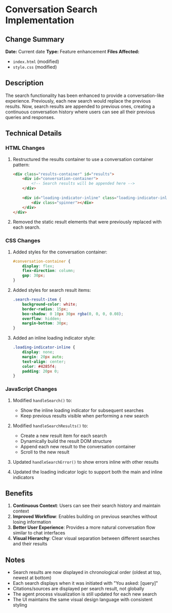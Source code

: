 # Conversation Search Implementation

## Change Summary

**Date:** Current date
**Type:** Feature enhancement
**Files Affected:** 
- `index.html` (modified)
- `style.css` (modified)

## Description

The search functionality has been enhanced to provide a conversation-like experience. Previously, each new search would replace the previous results. Now, search results are appended to previous ones, creating a continuous conversation history where users can see all their previous queries and responses.

## Technical Details

### HTML Changes
1. Restructured the results container to use a conversation container pattern:
   ```html
   <div class="results-container" id="results">
       <div id="conversation-container">
           <!-- Search results will be appended here -->
       </div>
       
       <div id="loading-indicator-inline" class="loading-indicator-inline">
           <div class="spinner"></div>
       </div>
   </div>
   ```

2. Removed the static result elements that were previously replaced with each search.

### CSS Changes
1. Added styles for the conversation container:
   ```css
   #conversation-container {
       display: flex;
       flex-direction: column;
       gap: 30px;
   }
   ```

2. Added styles for search result items:
   ```css
   .search-result-item {
       background-color: white;
       border-radius: 15px;
       box-shadow: 0 10px 30px rgba(0, 0, 0, 0.08);
       overflow: hidden;
       margin-bottom: 30px;
   }
   ```

3. Added an inline loading indicator style:
   ```css
   .loading-indicator-inline {
       display: none;
       margin: 20px auto;
       text-align: center;
       color: #4285f4;
       padding: 20px 0;
   }
   ```

### JavaScript Changes
1. Modified `handleSearch()` to:
   - Show the inline loading indicator for subsequent searches
   - Keep previous results visible when performing a new search

2. Modified `handleSearchResults()` to:
   - Create a new result item for each search
   - Dynamically build the result DOM structure
   - Append each new result to the conversation container
   - Scroll to the new result

3. Updated `handleSearchError()` to show errors inline with other results

4. Updated the loading indicator logic to support both the main and inline indicators

## Benefits

1. **Continuous Context**: Users can see their search history and maintain context
2. **Improved Workflow**: Enables building on previous searches without losing information
3. **Better User Experience**: Provides a more natural conversation flow similar to chat interfaces
4. **Visual Hierarchy**: Clear visual separation between different searches and their results

## Notes

- Search results are now displayed in chronological order (oldest at top, newest at bottom)
- Each search displays when it was initiated with "You asked: [query]"
- Citations/sources are displayed per search result, not globally
- The agent process visualization is still updated for each new search
- The UI maintains the same visual design language with consistent styling 